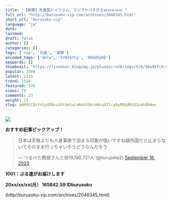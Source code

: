 ```yaml
---
title: "【衝撃】先進国ドイツさん、マジでヤバすぎるｗｗｗｗｗ "
full_url: "http://burusoku-vip.com/archives/2048345.html"
short_url: "burusoku-vip"
language: "ja"
date: 
lastmod: 
draft: false
author: []
categories: []
tags: ['vip', '先進', '衝撃']
encoded_tags: ['dmlw', '5YWI6YCy', '6KGd5pKD']
keywords: []
thumbnail: "https://livedoor.blogimg.jp/plusmicro26/imgs/5/6/56a95fc9-s.png"
popular: 1668
latest: 1116
trend: 1524
featured: 578
views: 78
comments: 23
weight: 13
slug: aHR0cC8vYnVydXNva3UtdmlwLmNvbS9hcmNoaXZlcy8yMDQ4MzQ1Lmh0bWw=
---
```


![](https://livedoor.blogimg.jp/plusmicro26/imgs/5/6/56a95fc9-s.png)

<div><p><b>おすすめ記事ピックアップ！</b></p> <p class='g-ad1'> </p> <p class='g-ad2'> </p> <p></p> <blockquote class='twitter-tweet'><p dir='ltr' lang='ja'>日本は天候よりも人身事故で泊まる印象が強いですね諸外国だと止まらないでそのまま行っちゃいそうどうなんだろう</p>— つるぺた教授さんと他19,190,721人 (@turupeta2) <a href='https//twitter.com/turupeta2/status/1702905974259056810?ref_src=twsrc%5Etfw'>September 16, 2023</a></blockquote> <p id='csw_block'></p> <p id='divSP1'> </p> <p><b>1001：ぶる速がお届けします <p> 20xx/xx/xx(月） 165842.59 IDburusoku</p></b></p> <p class='g-ad1'> </p> <p class='g-ad2'> </p> <p id='divSP'> </p> </div>

(http//burusoku-vip.com/archives/2048345.html)
